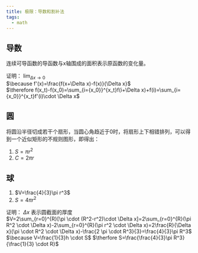```yaml
---
title: 极限：导数和割补法
tags:
  - math
---
```


## 导数

连续可导函数的导函数与x轴围成的面积表示原函数的变化量。

证明： $\lim_{\Delta x \to 0}$ <br>
$\because f'(x)=\frac{f(x+\Delta x)-f(x)}{\Delta x}$ <br> 
$\therefore f(x_t)-f(x_0)=\sum_{i={x_0}}^{x_t}f(i+\Delta x)+f(i)=\sum_{i={x_0}}^{x_t}f'(i)\cdot \Delta x$ <br> 

## 圆

将圆沿半径切成若干个扇形，当圆心角趋近于0时，将扇形上下相错排列，可以得到一个近似矩形的不规则图形，即得出：
1. $S=\pi r^2$
2. $C=2\pi r$

## 球

1. $V=\frac{4}{3}\pi r^3$
2. $S=4\pi r^2$

证明： $\Delta x$ 表示圆截面的厚度 <br>
$V=2\sum_{r=0}^{R}[\pi \cdot (R^2-r^2)\cdot \Delta x]=2\sum_{r=0}^{R}(\pi R^2 \cdot \Delta x)-2\sum_{r=0}^{R}(\pi r^2 \cdot \Delta x)=2\frac{R}{\Delta x}(\pi \cdot R^2 \cdot \Delta x)-\frac{2 \pi \cdot R^3}{3}=\frac{4}{3}\pi R^3$ <br> 
$\because V=\frac{1}{3}h \cdot S$
$\therfore S=\frac{\frac{4}{3}\pi R^3}{\frac{1}{3} \cdot R}$